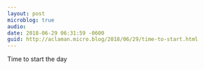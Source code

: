 ```yaml
---
layout: post
microblog: true
audio: 
date: 2018-06-29 06:31:59 -0600
guid: http://aclaman.micro.blog/2018/06/29/time-to-start.html
---
```

Time to start the day
